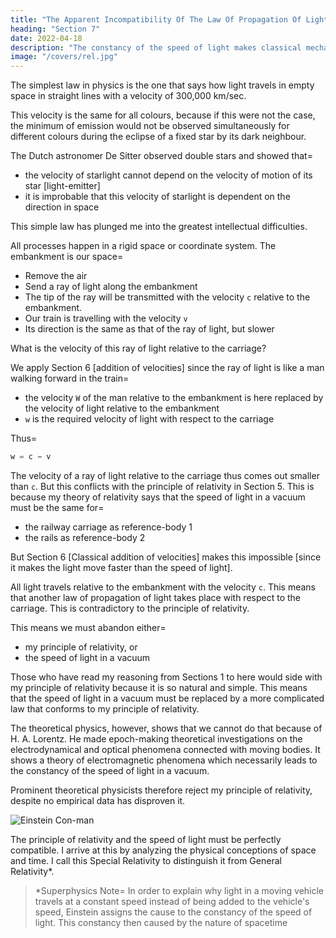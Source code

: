 ```yaml
---
title: "The Apparent Incompatibility Of The Law Of Propagation Of Light with Relativity"
heading: "Section 7"
date: 2022-04-18
description: "The constancy of the speed of light makes classical mechanics not universal"
image: "/covers/rel.jpg"
---
```




The simplest law in physics is the one that says how light travels in empty space in straight lines with a velocity of 300,000 km/sec. 

This velocity is the same for all colours, because if this were not the case, the minimum of emission would not be observed simultaneously for different colours during the eclipse of a fixed star by its dark neighbour.

The Dutch astronomer De Sitter observed double stars and showed that= 
- the velocity of starlight cannot depend on the velocity of motion of its star [light-emitter]
- it is improbable that this velocity of starlight is dependent on the direction in space

<!-- In short, let us assume that the simple law of the constancy of the velocity of light c (in vacuum) is justifiably believed by the child at school.  -->

This simple law has plunged me into the greatest intellectual difficulties.

All processes happen in a rigid space or coordinate system. The embankment is our space= 
- Remove the air 
- Send a ray of light along the embankment
- The tip of the ray will be transmitted with the velocity `c` relative to the embankment. 
- Our train is travelling with the velocity `v`
- Its direction is the same as that of the ray of light, but slower

What is the velocity of this ray of light relative to the carriage?

We apply Section 6 [addition of velocities] since the ray of light is like a man walking forward in the train= 
- the velocity `W` of the man relative to the embankment is here replaced by the velocity of light relative to the embankment
- `w` is the required velocity of light with respect to the carriage

Thus=  

``` elixir
w = c − v
```

The velocity of a ray of light relative to the carriage thus comes out smaller than `c`. But this conflicts with the principle of relativity in  Section 5. This is because my theory of relativity says that the speed of light in a vacuum must be the same for= 
- the railway carriage as reference-body 1
- the rails as reference-body 2 

But Section 6 [Classical addition of velocities] makes this impossible [since it makes the light move faster than the speed of light].

All light travels relative to the embankment with the velocity `c`. This means that another law of propagation of light takes place with respect to the carriage. This is contradictory to the principle of relativity.

This means we must abandon either= 
- my principle of relativity, or
- the speed <!-- imple law of the propagation --> of light in a vacuum 

Those who have read my reasoning from Sections 1 to here would side with my principle of relativity because it is <!-- appeals so convincingly to the intellect because it is  -->so natural and simple. This means that the speed of light in a vacuum must be replaced by a more complicated law that conforms to my principle of relativity.

The theoretical physics, however, shows that we cannot do that because of H. A. Lorentz. He made epoch-making theoretical investigations on the electrodynamical and optical phenomena connected with moving bodies. It shows a theory of electromagnetic phenomena which necessarily leads to the  constancy of the speed of light in a vacuum. 

Prominent theoretical physicists therefore reject my principle of relativity, despite no empirical data has disproven it. 

<!-- At this juncture, the theory of relativity entered the arena.  -->

<!-- As a result of an analysis of the physical conceptions of time and space, it became evident that in reality there is not the least incompatibility between  -->

![Einstein Con-man](/avatars/einbla.png)

The principle of relativity and the speed of light must be perfectly compatible. <span style="color=  red">I arrive at this by analyzing the physical conceptions of space and time.</span> I call this Special Relativity to distinguish it from General Relativity*.


> *Superphysics Note=  In order to explain why light in a moving vehicle travels at a constant speed instead of being added to the vehicle's speed, Einstein assigns the cause to the constancy of the speed of light. This constancy then caused by the nature of spacetime

<!-- , and that by systematically holding fast to both these laws a logically rigid theory could be arrived at.  -->



